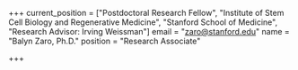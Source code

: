 +++
current_position = ["Postdoctoral Research Fellow", "Institute of Stem Cell Biology and Regenerative Medicine", "Stanford School of Medicine", "Research Advisor: Irving Weissman"]
email = "zaro@stanford.edu"
name = "Balyn Zaro, Ph.D."
position = "Research Associate"

+++

